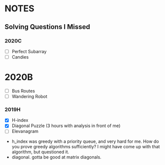 # NOTES

## Solving Questions I Missed

### 2020C
- [ ] Perfect Subarray
- [ ] Candies

# 2020B
- [ ] Bus Routes
- [ ] Wandering Robot

### 2019H
- [x] H-index
- [x] Diagonal Puzzle (3 hours with analysis in front of me)
- [ ] Elevanagram

* h_index was greedy with a priority queue, and very hard for me.  How do you prove 
greedy algorithms sufficiently?  I might have come up with that algorithm, but 
questioned it.
* diagonal.  gotta be good at matrix diagonals.

